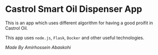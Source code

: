# Castrol Smart Oil Dispenser App

This is an app which uses different algorithm for having a good proifit in Castrol Oil.

This app uses `node.js`, `Flask`, `Docker` and other useful technologies.

*Made By Amirhossein Abaskohi*
